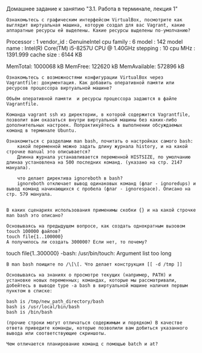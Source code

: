 Домашнее задание к занятию "3.1. Работа в терминале, лекция 1"

    Ознакомьтесь с графическим интерфейсом VirtualBox, посмотрите как выглядит виртуальная машина, которую создал для вас Vagrant, какие аппаратные ресурсы ей выделены. Какие ресурсы выделены по-умолчанию?
    
Processor	: 1
vendor_id	: GenuineIntel
cpu family	: 6
model		: 142
model name	: Intel(R) Core(TM) i5-8257U CPU @ 1.40GHz
stepping	: 10
cpu MHz		: 1391.999
cache size	: 6144 KB

MemTotal:        1000068 kB
MemFree:          122620 kB
MemAvailable:     572896 kB

    Ознакомьтесь с возможностями конфигурации VirtualBox через Vagrantfile: документация. Как добавить оперативной памяти или ресурсов процессора виртуальной машине?
    
    Объём оперативной памяти  и ресурсы процессора задаются в файле Vagrantfile. 
    
    Команда vagrant ssh из директории, в которой содержится Vagrantfile, позволит вам оказаться внутри виртуальной машины без каких-либо дополнительных настроек. Попрактикуйтесь в выполнении обсуждаемых команд в терминале Ubuntu.

    Ознакомиться с разделами man bash, почитать о настройках самого bash:
        какой переменной можно задать длину журнала history, и на какой строчке manual это описывается?
        Длинна журнала устанавливается переменной HISTSIZE, по умолчанию длинаа установлена на 500 последних команд. (указано на стр. 2147 мануала).
        
        что делает директива ignoreboth в bash?
		ignoreboth отключает вывод одинаковых команд (флаг - ignoredups) и вывод команд начинающихся с пробела (флаг - ignorespace). Описано на стр. 579 мануала.


    В каких сценариях использования применимы скобки {} и на какой строчке man bash это описано?

    Основываясь на предыдущем вопросе, как создать однократным вызовом touch 100000 файлов? 
    touch file{1..100000}
    А получилось ли создать 300000? Если нет, то почему?
   
   touch file{1..300000}
    -bash: /usr/bin/touch: Argument list too long

    В man bash поищите по /\[\[. Что делает конструкция [[ -d /tmp ]]

    Основываясь на знаниях о просмотре текущих (например, PATH) и установке новых переменных; командах, которые мы рассматривали, добейтесь в выводе type -a bash в виртуальной машине наличия первым пунктом в списке:

    bash is /tmp/new_path_directory/bash
    bash is /usr/local/bin/bash
    bash is /bin/bash

    (прочие строки могут отличаться содержимым и порядком) В качестве ответа приведите команды, которые позволили вам добиться указанного вывода или соответствующие скриншоты.

    Чем отличается планирование команд с помощью batch и at?

    